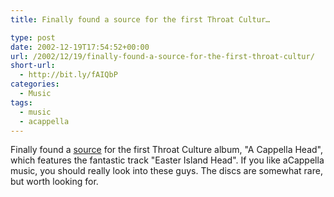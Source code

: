 ```yaml
---
title: Finally found a source for the first Throat Cultur…

type: post
date: 2002-12-19T17:54:52+00:00
url: /2002/12/19/finally-found-a-source-for-the-first-throat-cultur/
short-url:
  - http://bit.ly/fAIQbP
categories:
  - Music
tags:
  - music
  - acappella
---
```

Finally found a <a href="http://www.singers.com/contemp/throatculture.html">source</a> for the first Throat Culture album, "A Cappella Head", which features the fantastic track "Easter Island Head". If you like aCappella music, you should really look into these guys. The discs are somewhat rare, but worth looking for.